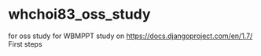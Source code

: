 whchoi83_oss_study
==================

for oss study for WBMPPT 
study on https://docs.djangoproject.com/en/1.7/
First steps
